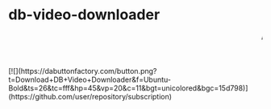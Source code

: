 # db-video-downloader
<marquee>
An Easy To Use Video Downloader
Created  Using Youtube-DL And DearPyGui
By Houssem Chelihi
</marquee>
<br>
<br>
<br>
<br>
  [![](https://dabuttonfactory.com/button.png?t=Download+DB+Video+Downloader&f=Ubuntu-Bold&ts=26&tc=fff&hp=45&vp=20&c=11&bgt=unicolored&bgc=15d798)](https://github.com/user/repository/subscription)


